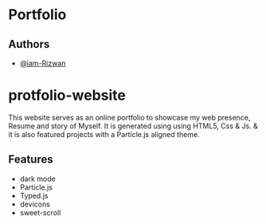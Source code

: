 # Portfolio

## Authors

- [@iam-Rizwan](https://github.com/iam-Rizwan)

# protfolio-website

This website serves as an online portfolio to showcase my web presence, Resume and story of Myself.
It is generated using using HTML5, Css & Js.
& it is also featured projects with a Particle.js aligned theme.


## Features

- dark mode
- Particle.js
- Typed.js
- devicons
- sweet-scroll
